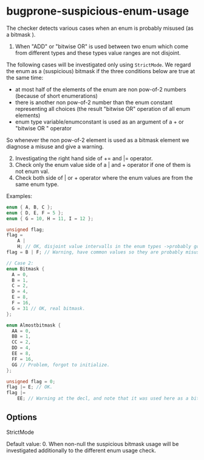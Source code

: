 # bugprone-suspicious-enum-usage

The checker detects various cases when an enum is probably misused (as a
bitmask ).

1.  When "ADD" or "bitwise OR" is used between two enum which come from
    different types and these types value ranges are not disjoint.

The following cases will be investigated only using `StrictMode`. We
regard the enum as a (suspicious) bitmask if the three conditions below
are true at the same time:

  - at most half of the elements of the enum are non pow-of-2 numbers
    (because of short enumerations)
  - there is another non pow-of-2 number than the enum constant
    representing all choices (the result "bitwise OR" operation of all
    enum elements)
  - enum type variable/enumconstant is used as an argument of a
    <span class="title-ref">+</span> or "bitwise OR " operator

So whenever the non pow-of-2 element is used as a bitmask element we
diagnose a misuse and give a warning.

2.  Investigating the right hand side of
    <span class="title-ref">+=</span> and
    <span class="title-ref">|=</span> operator.
3.  Check only the enum value side of a <span class="title-ref">|</span>
    and <span class="title-ref">+</span> operator if one of them is not
    enum val.
4.  Check both side of <span class="title-ref">|</span> or
    <span class="title-ref">+</span> operator where the enum values are
    from the same enum type.

Examples:

``` c++
enum { A, B, C };
enum { D, E, F = 5 };
enum { G = 10, H = 11, I = 12 };

unsigned flag;
flag =
    A |
    H; // OK, disjoint value intervalls in the enum types ->probably good use.
flag = B | F; // Warning, have common values so they are probably misused.

// Case 2:
enum Bitmask {
  A = 0,
  B = 1,
  C = 2,
  D = 4,
  E = 8,
  F = 16,
  G = 31 // OK, real bitmask.
};

enum Almostbitmask {
  AA = 0,
  BB = 1,
  CC = 2,
  DD = 4,
  EE = 8,
  FF = 16,
  GG // Problem, forgot to initialize.
};

unsigned flag = 0;
flag |= E; // OK.
flag |=
    EE; // Warning at the decl, and note that it was used here as a bitmask.
```

## Options

<div class="option">

StrictMode

Default value: 0. When non-null the suspicious bitmask usage will be
investigated additionally to the different enum usage check.

</div>
